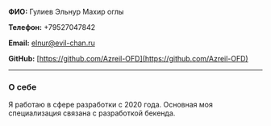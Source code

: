 **ФИО:** Гулиев Эльнур Махир оглы

**Телефон:** +79527047842 

**Email:** elnur@evil-chan.ru  

**GitHub:** [https://github.com/Azreil-OFD](https://github.com/Azreil-OFD)

---

### О себе

Я работаю в сфере разработки с 2020 года. Основная моя специализация связана с разработкой бекенда.

